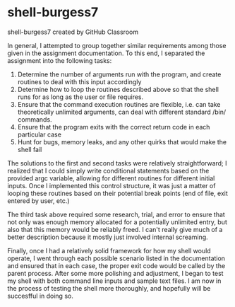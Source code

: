 # shell-burgess7
shell-burgess7 created by GitHub Classroom

In general, I attempted to group together similar requirements among those given in the assignment documentation.
To this end, I separated the assignment into the following tasks:

1. Determine the number of arguments run with the program, and create routines to deal with this input accordingly
2. Determine how to loop the routines described above so that the shell runs for as long as the user or file requires.
3. Ensure that the command execution routines are flexible, i.e. can take theoretically unlimited arguments, can deal with
different standard /bin/ commands.
4. Ensure that the program exits with the correct return code in each particular case
5. Hunt for bugs, memory leaks, and any other quirks that would make the shell fail

The solutions to the first and second tasks were relatively straightforward; I realized that I could simply write conditional
statements based on the provided argc variable, allowing for different routines for different initial inputs. Once I implemented
this control structure, it was just a matter of looping these routines based on their potential break points (end of file, exit
entered by user, etc.)

The third task above required some research, trial, and error to ensure that not only was enough memory allocated for a potentially
unlimited entry, but also that this memory would be reliably freed. I can't really give much of a better description because it 
mostly just involved internal screaming.

Finally, once I had a relatively solid framework for how my shell would operate, I went through each possible scenario listed
in the documentation and ensured that in each case, the proper exit code would be called by the parent process. After some more
polishing and adjustment, I began to test my shell with both command line inputs and sample text files. I am now in the process of 
testing the shell more thoroughly, and hopefully will be succesfful in doing so.
